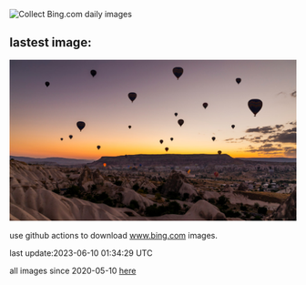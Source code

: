 ![Collect Bing.com daily images](https://github.com/counter2015/bing-daily-images/workflows/Collect%20Bing.com%20daily%20images/badge.svg)
## lastest image:
![](images/BalloonsTurkey.jpg)

use github actions to download www.bing.com images.

last update:2023-06-10 01:34:29 UTC

all images since 2020-05-10 [here](https://github.com/counter2015/bing-daily-images/tree/master/images) 
